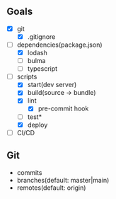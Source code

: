 ## Goals
- [x] git
  - [x] .gitignore
- [ ] dependencies(package.json)
  - [x] lodash
  - [ ] bulma
  - [ ] typescript
- [ ] scripts
  - [x] start(dev server)
  - [x] build(source -> bundle)
  - [x] lint
    - [x] pre-commit hook
  - [ ] test*
  - [x] deploy
- [ ] CI/CD

## Git
- commits
- branches(default: master|main)
- remotes(default: origin)